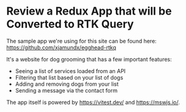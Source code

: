 # Review a Redux App that will be Converted to RTK Query

The sample app we're using for this site can be found here:
https://github.com/xjamundx/egghead-rtkq

It's a website for dog grooming that has a few important features:

- Seeing a list of services loaded from an API
- Filtering that list based on your list of dogs
- Adding and removing dogs from your list
- Sending a message via the contact form

The app itself is powered by https://vitest.dev/ and https://mswjs.io/.
